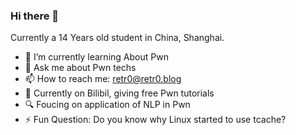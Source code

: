 ### Hi there 👋

Currently a 14 Years old student in China, Shanghai.

- 🌱 I’m currently learning About Pwn
- 💬 Ask me about Pwn techs
- 📫 How to reach me: retr0@retr0.blog
- 📌 Currently on Bilibil, giving free Pwn tutorials
- 🔍 Foucing on application of NLP in Pwn
- ⚡ Fun Question: Do you know why Linux started to use tcache?
